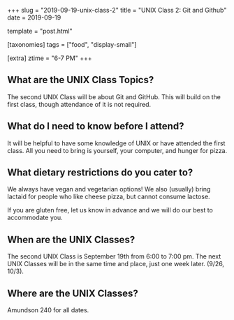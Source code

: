 +++
slug = "2019-09-19-unix-class-2"
title = "UNIX Class 2: Git and Github"
date = 2019-09-19

template = "post.html"

[taxonomies]
tags = ["food", "display-small"]

[extra]
ztime = "6-7 PM"
+++

<!-- more -->

## What are the UNIX Class Topics?

The second UNIX Class will be about Git and GitHub. This will build on the first class, though attendance of it is not required.

## What do I need to know before I attend?

It will be helpful to have some knowledge of UNIX or have attended the first class. All you need to bring is yourself, your computer, and hunger for pizza. 

## What dietary restrictions do you cater to?

We always have vegan and vegetarian options! We also (usually) bring lactaid for people who like cheese pizza, but cannot consume lactose. 

If you are gluten free, let us know in advance and we will do our best to accommodate you.

## When are the UNIX Classes?
The second UNIX Class is September 19th from 6:00 to 7:00 pm. The next UNIX Classes will be in the same time and place, just one week later. (9/26, 10/3).

## Where are the UNIX Classes?
Amundson 240 for all dates.

